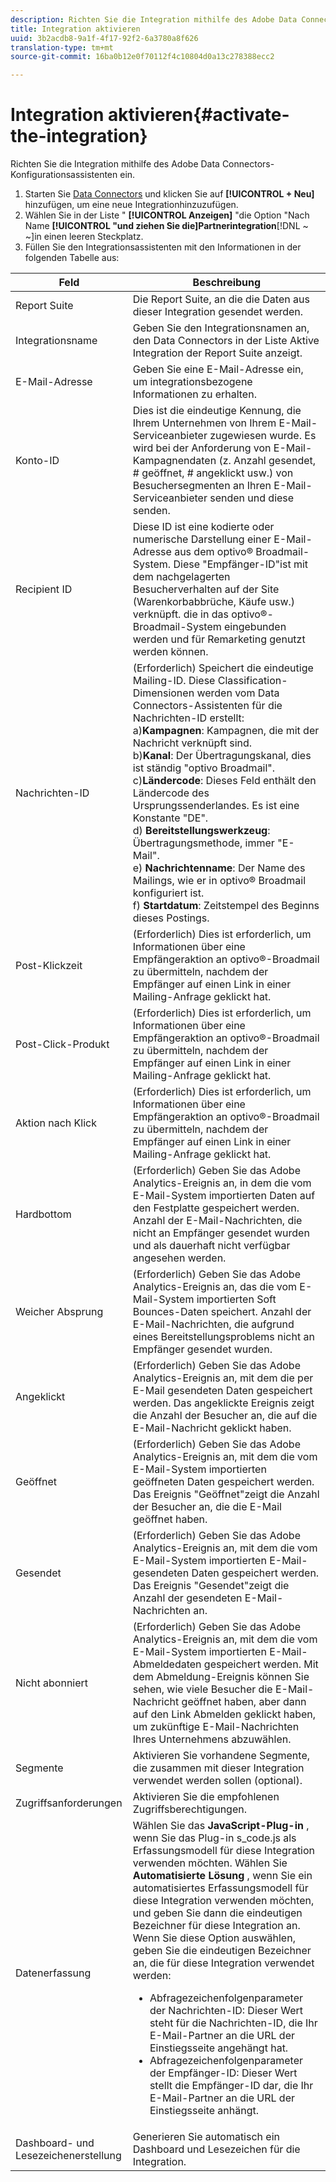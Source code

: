 ```yaml
---
description: Richten Sie die Integration mithilfe des Adobe Data Connectors-Konfigurationsassistenten ein.
title: Integration aktivieren
uuid: 3b2acdb8-9a1f-4f17-92f2-6a3780a8f626
translation-type: tm+mt
source-git-commit: 16ba0b12e0f70112f4c10804d0a13c278388ecc2

---
```



# Integration aktivieren{#activate-the-integration}

Richten Sie die Integration mithilfe des Adobe Data Connectors-Konfigurationsassistenten ein.

1. Starten Sie [Data Connectors](https://marketing.adobe.com/resources/help/en_US/genesis/c_overview.html) und klicken Sie auf **[!UICONTROL + Neu]** hinzufügen, um eine neue Integration[](https://marketing.adobe.com/resources/help/en_US/genesis/t_add_integration.html)hinzuzufügen.
1. Wählen Sie in der Liste " **[!UICONTROL Anzeigen]** "die Option "Nach Name **[!UICONTROL "und ziehen Sie die]Partnerintegration**[!DNL ~ ~]in einen leeren Steckplatz.
1. Füllen Sie den Integrationsassistenten mit den Informationen in der folgenden Tabelle aus:

| Feld | Beschreibung |
|--- |--- |
| Report Suite | Die Report Suite, an die die Daten aus dieser Integration gesendet werden. |
| Integrationsname | Geben Sie den Integrationsnamen an, den Data Connectors in der Liste Aktive Integration der Report Suite anzeigt. |
| E-Mail-Adresse | Geben Sie eine E-Mail-Adresse ein, um integrationsbezogene Informationen zu erhalten. |
| Konto-ID | Dies ist die eindeutige Kennung, die Ihrem Unternehmen von Ihrem E-Mail-Serviceanbieter zugewiesen wurde. Es wird bei der Anforderung von E-Mail-Kampagnendaten (z. Anzahl gesendet, # geöffnet, # angeklickt usw.) von Besuchersegmenten an Ihren E-Mail-Serviceanbieter senden und diese senden. |
| Recipient ID | Diese ID ist eine kodierte oder numerische Darstellung einer E-Mail-Adresse aus dem optivo® Broadmail-System. Diese "Empfänger-ID"ist mit dem nachgelagerten Besucherverhalten auf der Site (Warenkorbabbrüche, Käufe usw.) verknüpft. die in das optivo®-Broadmail-System eingebunden werden und für Remarketing genutzt werden können. |
| Nachrichten-ID | (Erforderlich) Speichert die eindeutige Mailing-ID. Diese Classification-Dimensionen werden vom Data Connectors-Assistenten für die Nachrichten-ID erstellt: <br>a)**Kampagnen**: Kampagnen, die mit der Nachricht verknüpft sind. <br>b)**Kanal**: Der Übertragungskanal, dies ist ständig "optivo Broadmail". <br>c)**Ländercode**: Dieses Feld enthält den Ländercode des Ursprungssenderlandes. Es ist eine Konstante "DE". <br>d) **Bereitstellungswerkzeug**: Übertragungsmethode, immer "E-Mail".<br> e) **Nachrichtenname**: Der Name des Mailings, wie er in optivo® Broadmail konfiguriert ist. <br>f) **Startdatum**: Zeitstempel des Beginns dieses Postings. |
| Post-Klickzeit | (Erforderlich) Dies ist erforderlich, um Informationen über eine Empfängeraktion an optivo®-Broadmail zu übermitteln, nachdem der Empfänger auf einen Link in einer Mailing-Anfrage geklickt hat. |
| Post-Click-Produkt | (Erforderlich) Dies ist erforderlich, um Informationen über eine Empfängeraktion an optivo®-Broadmail zu übermitteln, nachdem der Empfänger auf einen Link in einer Mailing-Anfrage geklickt hat. |
| Aktion nach Klick | (Erforderlich) Dies ist erforderlich, um Informationen über eine Empfängeraktion an optivo®-Broadmail zu übermitteln, nachdem der Empfänger auf einen Link in einer Mailing-Anfrage geklickt hat. |
| Hardbottom | (Erforderlich) Geben Sie das Adobe Analytics-Ereignis an, in dem die vom E-Mail-System importierten Daten auf den Festplatte gespeichert werden. Anzahl der E-Mail-Nachrichten, die nicht an Empfänger gesendet wurden und als dauerhaft nicht verfügbar angesehen werden. |
| Weicher Absprung | (Erforderlich) Geben Sie das Adobe Analytics-Ereignis an, das die vom E-Mail-System importierten Soft Bounces-Daten speichert. Anzahl der E-Mail-Nachrichten, die aufgrund eines Bereitstellungsproblems nicht an Empfänger gesendet wurden. |
| Angeklickt | (Erforderlich) Geben Sie das Adobe Analytics-Ereignis an, mit dem die per E-Mail gesendeten Daten gespeichert werden. Das angeklickte Ereignis zeigt die Anzahl der Besucher an, die auf die E-Mail-Nachricht geklickt haben. |
| Geöffnet | (Erforderlich) Geben Sie das Adobe Analytics-Ereignis an, mit dem die vom E-Mail-System importierten geöffneten Daten gespeichert werden. Das Ereignis "Geöffnet"zeigt die Anzahl der Besucher an, die die E-Mail geöffnet haben. |
| Gesendet | (Erforderlich) Geben Sie das Adobe Analytics-Ereignis an, mit dem die vom E-Mail-System importierten E-Mail-gesendeten Daten gespeichert werden. Das Ereignis "Gesendet"zeigt die Anzahl der gesendeten E-Mail-Nachrichten an. |
| Nicht abonniert | (Erforderlich) Geben Sie das Adobe Analytics-Ereignis an, mit dem die vom E-Mail-System importierten E-Mail-Abmeldedaten gespeichert werden. Mit dem Abmeldung-Ereignis können Sie sehen, wie viele Besucher die E-Mail-Nachricht geöffnet haben, aber dann auf den Link Abmelden geklickt haben, um zukünftige E-Mail-Nachrichten Ihres Unternehmens abzuwählen. |
| Segmente | Aktivieren Sie vorhandene Segmente, die zusammen mit dieser Integration verwendet werden sollen (optional). |
| Zugriffsanforderungen | Aktivieren Sie die empfohlenen Zugriffsberechtigungen. |
| Datenerfassung | Wählen Sie das **JavaScript-Plug-in** , wenn Sie das Plug-in s_code.js als Erfassungsmodell für diese Integration verwenden möchten. Wählen Sie **Automatisierte Lösung** , wenn Sie ein automatisiertes Erfassungsmodell für diese Integration verwenden möchten, und geben Sie dann die eindeutigen Bezeichner für diese Integration an. Wenn Sie diese Option auswählen, geben Sie die eindeutigen Bezeichner an, die für diese Integration verwendet werden:<ul><li>Abfragezeichenfolgenparameter der Nachrichten-ID: Dieser Wert steht für die Nachrichten-ID, die Ihr E-Mail-Partner an die URL der Einstiegsseite angehängt hat.</li><li>Abfragezeichenfolgenparameter der Empfänger-ID: Dieser Wert stellt die Empfänger-ID dar, die Ihr E-Mail-Partner an die URL der Einstiegsseite anhängt.</li></ul> |
| Dashboard- und Lesezeichenerstellung | Generieren Sie automatisch ein Dashboard und Lesezeichen für die Integration. |
